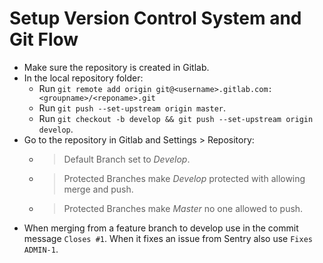# Setup Version Control System and Git Flow

- Make sure the repository is created in Gitlab.
- In the local repository folder:
    - Run `git remote add origin git@<username>.gitlab.com:<groupname>/<reponame>.git`
    - Run `git push --set-upstream origin master`.
    - Run `git checkout -b develop && git push --set-upstream origin develop`.
- Go to the repository in Gitlab and Settings > Repository:
    - > Default Branch set to *Develop*.
    - > Protected Branches make *Develop* protected with allowing merge and push.
    - > Protected Branches make *Master* no one allowed to push.
- When merging from a feature branch to develop use in the commit message `Closes #1`. When it fixes an issue from Sentry also use `Fixes ADMIN-1`.

